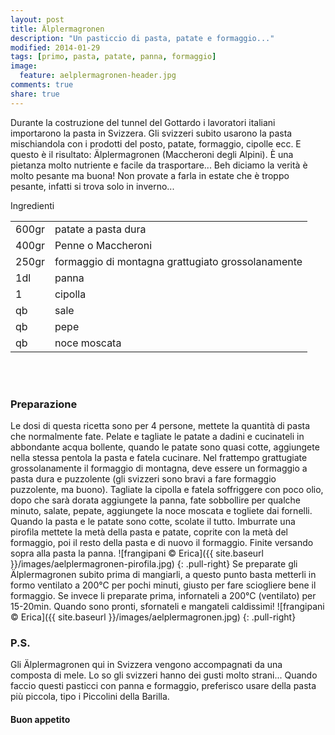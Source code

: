 ```yaml
---
layout: post
title: Älplermagronen
description: "Un pasticcio di pasta, patate e formaggio..."
modified: 2014-01-29
tags: [primo, pasta, patate, panna, formaggio]
image:
  feature: aelplermagronen-header.jpg
comments: true
share: true
---
```


Durante la costruzione del tunnel del Gottardo i lavoratori italiani importarono la pasta in Svizzera. Gli svizzeri subito usarono la pasta mischiandola con i prodotti del posto, patate, formaggio, cipolle ecc. E questo è il risultato: Älplermagronen (Maccheroni degli Alpini). È una pietanza molto nutriente e facile da trasportare... Beh diciamo la verità è molto pesante ma buona! Non provate a farla in estate che è troppo pesante, infatti si trova solo in inverno...

<div class="ingredients">
  <div class="ingredients-title">Ingredienti</div>
  <table>
    <tbody>
      <tr>
        <td>600gr</td>
        <td>patate a pasta dura</td>
      </tr>
      <tr>
        <td>400gr</td>
        <td>Penne o Maccheroni</td>
      </tr>
      <tr>
        <td>250gr</td>
        <td>formaggio di montagna grattugiato grossolanamente</td>
      </tr>
      <tr>
        <td>1dl</td>
        <td>panna</td>
      </tr>
      <tr>
        <td>1</td>
        <td>cipolla</td>
      </tr>
      <tr>
        <td>qb</td>
        <td>sale</td>
      </tr>
      <tr>
        <td>qb</td>
        <td>pepe</td>
      </tr>
      <tr>
        <td>qb</td>
        <td>noce moscata</td>
      </tr>
    </tbody>
  </table>
  <br></br>
</div>


<h3>
  <font color="grey">
    <i class="icon-cogs"></i>
  </font> Preparazione
</h3>

Le dosi di questa ricetta sono per 4 persone, mettete la quantità di pasta che normalmente fate.
Pelate e tagliate le patate a dadini e cucinateli in abbondante acqua bollente, quando le patate sono quasi cotte, aggiungete nella stessa pentola la pasta e fatela cucinare. Nel frattempo grattugiate grossolanamente il formaggio di montagna, deve essere un formaggio a pasta dura e puzzolente (gli svizzeri sono bravi a fare formaggio puzzolente, ma buono). Tagliate la cipolla e fatela soffriggere con poco olio, dopo che sarà dorata aggiungete la panna, fate sobbollire per qualche minuto, salate, pepate, aggiungete la noce moscata e togliete dai fornelli. Quando la pasta e le patate sono cotte, scolate il tutto. Imburrate una pirofila mettete la metà della pasta e patate, coprite con la metà del formaggio, poi il resto della pasta e di nuovo il formaggio. Finite versando sopra alla pasta la panna. 
![frangipani © Erica]({{ site.baseurl }}/images/aelplermagronen-pirofila.jpg)
{: .pull-right}
Se preparate gli Älplermagronen subito prima di mangiarli, a questo punto basta metterli in formo ventilato a 200°C per pochi minuti, giusto per fare sciogliere bene il formaggio. Se invece li preparate prima, infornateli a 200°C (ventilato) per 15-20min. Quando sono pronti, sfornateli e mangateli caldissimi!
![frangipani © Erica]({{ site.baseurl }}/images/aelplermagronen.jpg)
{: .pull-right}

<h3>
  <font color="#FFCC00">
    <i class="icon-lightbulb"></i>
  </font> P.S.
</h3>

Gli Älplermagronen qui in Svizzera vengono accompagnati da una composta di mele. Lo so gli svizzeri hanno dei gusti molto strani... Quando faccio questi pasticci con panna e formaggio, preferisco usare della pasta più piccola, tipo i Piccolini della Barilla.

<h4>Buon appetito
  <font color="red">
    <i class="icon-smile"></i>
  </font>
</h4>
